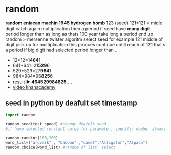 # random
**random  eniacan machin 1945  hydrogen bomb**   123 (seed) 121*121 = midle digit catch again multiplication then a period    if seed have **many digit**  
period longer than as long as  thats 100 year take long a period end up   
random > mersenne twister algoritm
select seed  for example 121
middle of digit pick up for multiplication  this procces continue untill reach of 121   that s a period   if big digit  had selected  period longer than .. 
+ 12*12=1**464**1
+ 641*641=21**529**6  
+ 529*529=27**984**1 
+ 984*984=96**825**6
+ result ▶ **464529984825....**  
+ [video khanacademy](https://www.youtube.com/watch?v=GtOt7EBNEwQ&ab_channel=KhanAcademyLabs) 
## seed in python  by deafult set timestamp


```python
import random

random.seed(test_speed) #change deafult seed   
#if have selected constant value for paramete , specific number always give  specific value 

random.randint(100,200)
word_list=["ardvark" , "baboon" ,"camel","Alligator","Alpaca"]
random.choice(word_list) #random of list  select 
```
